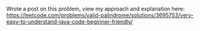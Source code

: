 Wrote a post on this problem, view my approach and explanation here:
https://leetcode.com/problems/valid-palindrome/solutions/3695753/very-easy-to-understand-java-code-beginner-friendly/

